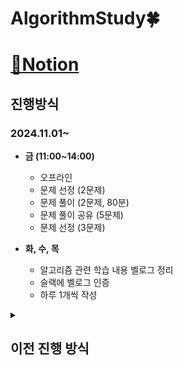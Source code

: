 # AlgorithmStudy🍀
# [📜Notion](https://broadleaf-emu-7be.notion.site/AlgorithmStudy-11034c547b0a80a3af66c23d6b411dab?pvs=4)

## **진행방식**

### **2024.11.01~**
- **금 (11:00~14:00)**
  - 오프라인
  - 문제 선정 (2문제)
  - 문제 풀이 (2문제, 80분)
  - 문제 풀이 공유 (5문제)
  - 문제 선정 (3문제)

- **화, 수, 목**
  - 알고리즘 관련 학습 내용 벨로그 정리
  - 슬랙에 벨로그 인증
  - 하루 1개씩 작성

<details>
<summary><h2>이전 진행 방식</h2></summary>
  
### **~2024.09.09**
- **월**
  - 오프라인
  - 코드 설명 (주석 및 문서화)
  - 코드 리뷰
  - 코드 개선
- **수**
  - 온라인
  - 개념 설명 (예시 문제 1개 필수, ppt 준비)
  - 문제 선정 (2~3문제)
  - 문제 분석

### **2024.09.10~2024.10.03**
- **월**
  - 오프라인
  - 코드 설명 (주석 및 문서화)
  - 코드 리뷰
  - 코드 개선
- **금**
  - 온라인
  - 문제 선정 (2~3문제)
  - 문제 분석
- **+@ 월, 화, 수, 목**
  - 유튜브 알고리즘 강의 시청 후 벨로그에 개념 정리하기
  - 슬랙에 벨로그 인증
  - 하루 1개씩 작성

### **2024.10.04~**
- **신규 멤버**: 수경
- **금 (11:30)**
  - 오프라인
  - 지난주 문제 풀이 설명 (주석)
  - 문제 선정 (3~5문제)
  - 문제 분석
  - 수도코드 작성 후 토론
- **+@ 화, 수, 목**
  - 알고리즘 관련 학습 내용 벨로그 정리
  - 슬랙에 벨로그 인증
  - 하루 1개씩 작성

### **2024.10.25~2024.11.01**
- **신규 멤버**: 가은
- **금 (11:30)**
  - 오프라인
  - 지난주 문제 풀이 설명 (주석)
  - 문제 선정 (5문제)
  - 문제 분석
  - 수도코드 작성 후 토론
- **화, 수, 목**
  - 알고리즘 관련 학습 내용 벨로그 정리
  - 슬랙에 벨로그 인증
  - 하루 1개씩 작성

</details>
